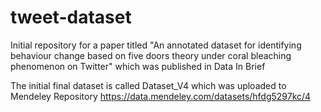 # tweet-dataset
Initial repository for a paper titled "An annotated dataset for identifying behaviour change based on five doors theory under coral bleaching phenomenon on Twitter" which was published in Data In Brief

The initial final dataset is called Dataset_V4 which was uploaded to Mendeley Repository https://data.mendeley.com/datasets/hfdg5297kc/4
